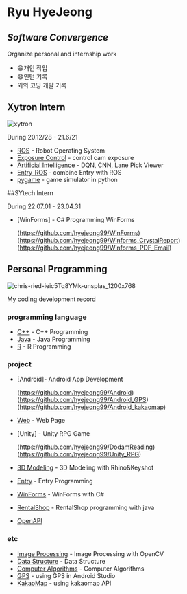 # Ryu HyeJeong
## _Software Convergence_
Organize personal and internship work

- 😄개인 작업
- 😄인턴 기록
- 외의 코딩 개발 기록

## Xytron Intern
![xytron](https://user-images.githubusercontent.com/59854960/113247737-8cfe0580-92f6-11eb-9aea-915ef09436c5.jpg)

During 20.12/28 - 21.6/21

- [ROS](https://github.com/hyejeong99/ROS) - Robot Operating System
- [Exposure Control](https://github.com/hyejeong99/cotrol_exposure) - control cam exposure
- [Artificial Intelligence](https://github.com/hyejeong99/Python_AI) - DQN, CNN, Lane Pick Viewer
- [Entry_ROS](https://github.com/hyejeong99/Entry_ROS) - combine Entry with ROS
- [pygame](https://github.com/hyejeong99/Python_pygame) - game simulator in python

##SYtech Intern

During 22.07.01 - 23.04.31

- [WinForms] - C# Programming WinForms

  (https://github.com/hyejeong99/WinForms)
  (https://github.com/hyejeong99/Winforms_CrystalReport)
  (https://github.com/hyejeong99/Winforms_PDF_Email)


## Personal Programming
![chris-ried-ieic5Tq8YMk-unsplas_1200x768](https://user-images.githubusercontent.com/59854960/113247722-87a0bb00-92f6-11eb-99de-2949ef3f6c83.jpg)

My coding development record

### programming language
- [C++](https://github.com/hyejeong99/C) - C++ Programming
- [Java](https://github.com/hyejeong99/Java) - Java Programming
- [R](https://github.com/hyejeong99/R) - R Programming

### project

- [Android]- Android App Development

  (https://github.com/hyejeong99/Android)
  (https://github.com/hyejeong99/Android_GPS)
  (https://github.com/hyejeong99/Android_kakaomap)
- [Web](https://github.com/hyejeong99/Web) - Web Page 
- [Unity] - Unity RPG Game

  (https://github.com/hyejeong99/DodamReading)
  (https://github.com/hyejeong99/Unity_RPG)
- [3D Modeling](https://github.com/hyejeong99/3DModeling) - 3D Modeling with Rhino&Keyshot
- [Entry](https://github.com/hyejeong99/Entry) - Entry Programming
- [WinForms](https://github.com/hyejeong99/WinForms) - WinForms with C#
- [RentalShop](https://github.com/hyejeong99/RentalShop) - RentalShop programming with java
- [OpenAPI](https://github.com/hyejeong99/OpenAPI)

### etc

- [Image Processing](https://github.com/hyejeong99/C_ImageProcessing) - Image Processing with OpenCV
- [Data Structure](https://github.com/hyejeong99/C_DataStructure) - Data Structure
- [Computer Algorithms](https://github.com/hyejeong99/C_Algorithms) - Computer Algorithms
- [GPS](https://github.com/hyejeong99/AndroidStudio-GPS) - using GPS in Android Studio
- [KakaoMap](https://github.com/hyejeong99/kakaomap-API) - using kakaomap API
